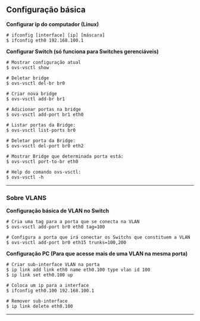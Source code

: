 ## Configuração básica

**Configurar ip do computador (Linux)**
```
# ifconfig [interface] [ip] [máscara]
$ ifconfig eth0 192.168.100.1
```

**Configurar Switch (só funciona para Switches gerenciáveis)**
```
# Mostrar configuração atual
$ ovs-vsctl show

# Deletar bridge
$ ovs-vsctl del-br br0

# Criar nova bridge
$ ovs-vsctl add-br br1

# Adicionar portas na bridge
$ ovs-vsctl add-port br1 eth0

# Listar portas da Bridge:
$ ovs-vsctl list-ports br0

# Deletar porta da Bridge:
$ ovs-vsctl del-port br0 eth2

# Mostrar Bridge que determinada porta está:
$ ovs-vsctl port-to-br eth0

# Help do comando ovs-vsctl:
$ ovs-vsctl -h
```
---

### Sobre VLANS

**Configuração básica de VLAN no Switch**
```
# Cria uma tag para a porta que se conecta na VLAN
$ ovs-vsctl add-port br0 eth0 tag=100

# Configura a porta que irá conectar os Switchs que constituem a VLAN
$ ovs-vsctl add-port br0 eth15 trunks=100,200
```

**Configuração PC (Para que acesse mais de uma VLAN na mesma porta)**
```
# Criar sub-interface VLAN na porta
$ ip link add link eth0 name eth0.100 type vlan id 100
$ ip link set eth0.100 up

# Coloca um ip para a interface
$ ifconfig eth0.100 192.168.100.1

# Remover sub-interface
$ ip link delete eth0.100
```
---

